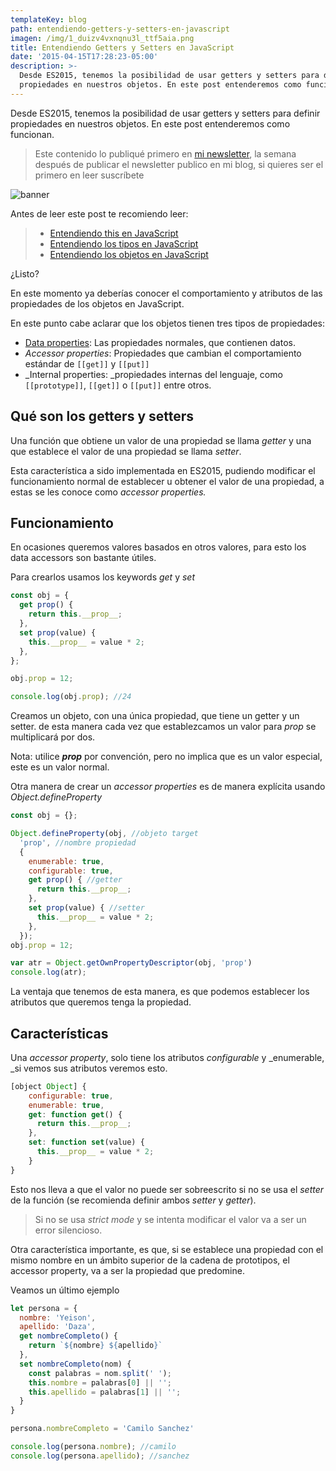```yaml
---
templateKey: blog
path: entendiendo-getters-y-setters-en-javascript
imagen: /img/1_duizv4vxnqnu3l_ttf5aia.png
title: Entendiendo Getters y Setters en JavaScript
date: '2015-04-15T17:28:23-05:00'
description: >-
  Desde ES2015, tenemos la posibilidad de usar getters y setters para definir
  propiedades en nuestros objetos. En este post entenderemos como funcionan.
---
```

Desde ES2015, tenemos la posibilidad de usar getters y setters para definir propiedades en nuestros objetos. En este post entenderemos como funcionan.

> Este contenido lo publiqué primero en [mi newsletter](https://tinyletter.com/yeion7), la semana después de publicar el newsletter publico en mi blog, si quieres ser el primero en leer suscríbete

![banner](/img/1_duizv4vxnqnu3l_ttf5aia.png)

Antes de leer este post te recomiendo leer:

> * [Entendiendo this en JavaScript](/entendiendo-this-javascript)
> * [Entendiendo los tipos en JavaScript](/entendiendo-los-tipos-en-javascript)
> * [Entendiendo los objetos en JavaScript](/entendiendo-los-objetos-en-javascript)

¿Listo?

En este momento ya deberías conocer el comportamiento y atributos de las propiedades de los objetos en JavaScript.

En este punto cabe aclarar que los objetos tienen tres tipos de propiedades:

* [Data properties](/entendiendo-los-objetos-en-javascript): Las propiedades normales, que contienen datos.
* _Accessor properties_: Propiedades que cambian el comportamiento estándar de `[[get]]` y `[[put]]`
* _Internal properties: _propiedades internas del lenguaje, como `[[prototype]]`, `[[get]]` o `[[put]]` entre otros.

## Qué son los getters y setters

Una función que obtiene un valor de una propiedad se llama _getter_ y una que establece el valor de una propiedad se llama _setter_.

Esta característica a sido implementada en ES2015, pudiendo modificar el funcionamiento normal de establecer u obtener el valor de una propiedad, a estas se les conoce como _accessor properties._

## Funcionamiento

En ocasiones queremos valores basados en otros valores, para esto los data accessors son bastante útiles.

Para crearlos usamos los keywords _get_ y _set_

```js
const obj = {
  get prop() {
    return this.__prop__;
  },
  set prop(value) {
    this.__prop__ = value * 2;
  },
};

obj.prop = 12;

console.log(obj.prop); //24
```

Creamos un objeto, con una única propiedad, que tiene un getter y un setter. de esta manera cada vez que establezcamos un valor para _prop_ se multiplicará por dos.

Nota: utilice **_prop_** por convención, pero no implica que es un valor especial, este es un valor normal.

Otra manera de crear un _accessor properties_ es de manera explícita usando _Object.defineProperty_

```js
const obj = {};

Object.defineProperty(obj, //objeto target
  'prop', //nombre propiedad
  {
    enumerable: true,
    configurable: true,
    get prop() { //getter
      return this.__prop__;
    },
    set prop(value) { //setter
      this.__prop__ = value * 2;
    },
  });
obj.prop = 12;

var atr = Object.getOwnPropertyDescriptor(obj, 'prop')
console.log(atr); 
```

La ventaja que tenemos de esta manera, es que podemos establecer los atributos que queremos tenga la propiedad.

## Características

Una _accessor property_, solo tiene los atributos _configurable_ y _enumerable, _si vemos sus atributos veremos esto.

```js
[object Object] {
    configurable: true,
    enumerable: true,
    get: function get() {
      return this.__prop__;
    },
    set: function set(value) {
      this.__prop__ = value * 2;
    }
}
```

Esto nos lleva a que el valor no puede ser sobreescrito si no se usa el _setter_ de la función (se recomienda definir ambos _setter_ y _getter_).

> Si no se usa _strict mode_ y se intenta modificar el valor va a ser un error silencioso.

Otra característica importante, es que, si se establece una propiedad con el mismo nombre en un ámbito superior de la cadena de prototipos, el accessor property, va a ser la propiedad que predomine.

Veamos un último ejemplo

```js
let persona = {
  nombre: 'Yeison',
  apellido: 'Daza',
  get nombreCompleto() {
    return `${nombre} ${apellido}`
  },
  set nombreCompleto(nom) {
    const palabras = nom.split(' ');
    this.nombre = palabras[0] || '';
    this.apellido = palabras[1] || '';
  }
}

persona.nombreCompleto = 'Camilo Sanchez'

console.log(persona.nombre); //camilo
console.log(persona.apellido); //sanchez
```
